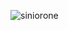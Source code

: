 
<p align="left"> <img src="https://komarev.com/ghpvc/?username=abolfazlaghdaee" alt="siniorone" /> </p>
